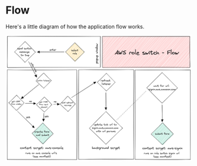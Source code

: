 # Flow

Here's a little diagram of how the application flow works.

<picture>
  <source media="(prefers-color-scheme: dark)" srcset="img/flow-dark.png">
  <source media="(prefers-color-scheme: light)" srcset="img/flow-light.png">
  <img src="img/flow-light.png">
</picture>
